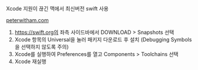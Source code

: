 Xcode 지원이 끊긴 맥에서 최신버전 swift 사용

[peterwitham.com](https://peterwitham.com/swift/install-new-swift-versions-xcode/)

1. https://swift.org의 좌측 사이드바에서 DOWNLOAD > Snapshots 선택
2. Xcode 항목의 Universal을 눌러 패키지 다운로드 후 설치 (Debugging Symbols을 선택하지 않도록 주의) 
3. Xcode를 실행하여 Preferences를 열고 Components > Toolchains 선택
4. Xcode 재실행

